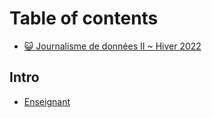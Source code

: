 # Table of contents

* [😺 Journalisme de données II \~ Hiver 2022](README.md)

## Intro

* [Enseignant](intro/enseignant.md)
